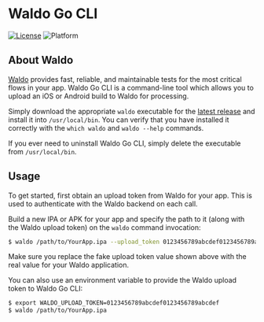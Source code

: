 # Waldo Go CLI

[![License](https://img.shields.io/badge/license-MIT-000000.svg?style=flat)][license]
![Platform](https://img.shields.io/badge/platform-Linux%20|%20macOS-lightgrey.svg?style=flat)

## About Waldo

[Waldo](https://www.waldo.io) provides fast, reliable, and maintainable tests
for the most critical flows in your app. Waldo Go CLI is a command-line tool
which allows you to upload an iOS or Android build to Waldo for processing.

Simply download the appropriate `waldo` executable for the [latest
release][release] and install it into `/usr/local/bin`. You can verify that you
have installed it correctly with the `which waldo` and `waldo --help` commands.

If you ever need to uninstall Waldo Go CLI, simply delete the executable from
`/usr/local/bin`.

## Usage

To get started, first obtain an upload token from Waldo for your app. This is
used to authenticate with the Waldo backend on each call.

Build a new IPA or APK for your app and specify the path to it (along with the
Waldo upload token) on the `waldo` command invocation:

```bash
$ waldo /path/to/YourApp.ipa --upload_token 0123456789abcdef0123456789abcdef
```

Make sure you replace the fake upload token value shown above with the real
value for your Waldo application.

You can also use an environment variable to provide the Waldo upload token to
Waldo Go CLI:

```bash
$ export WALDO_UPLOAD_TOKEN=0123456789abcdef0123456789abcdef
$ waldo /path/to/YourApp.ipa
```

[license]:  https://github.com/waldoapp/waldo-go-cli/blob/master/LICENSE
[release]:  https://github.com/waldoapp/waldo-go-cli/releases
